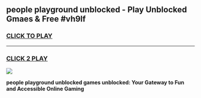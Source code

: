 
## people playground unblocked - Play Unblocked Gmaes & Free #vh9lf
<h3>
<a href="https://news.freeplayer.one?title=people_playground_unblocked&ref=24F">CLICK TO PLAY</a></h3>
<hr>

<h3>
<a href="https://news.freeplayer.one?title=people_playground_unblocked&ref=24F">CLICK 2 PLAY</a>
  
</h3>

<a href="https://news.freeplayer.one?title=people_playground_unblocked&ref=24F/"><img src="https://clearcache.store/games.png"></a>


**people playground unblocked games unblocked: Your Gateway to Fun and Accessible Online Gaming**
